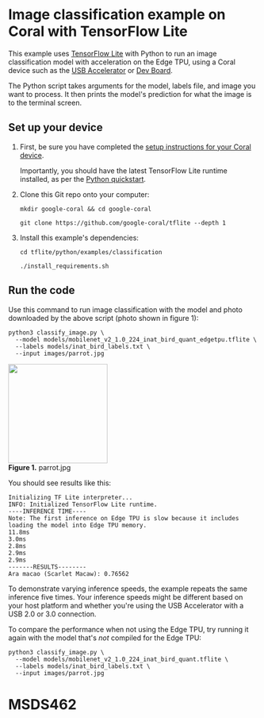 # Image classification example on Coral with TensorFlow Lite

This example uses [TensorFlow Lite](https://tensorflow.org/lite) with Python
to run an image classification model with acceleration on the Edge TPU, using a
Coral device such as the
[USB Accelerator](https://coral.withgoogle.com/products/accelerator) or
[Dev Board](https://coral.withgoogle.com/products/dev-board).

The Python script takes arguments for the model, labels file, and image
you want to process. It then prints the model's prediction for what the
image is to the terminal screen.

## Set up your device

1.  First, be sure you have completed the [setup instructions for your Coral
    device](https://coral.withgoogle.com/docs/accelerator/get-started/).

    Importantly, you should have the latest TensorFlow Lite runtime installed,
    as per the [Python quickstart](
    https://www.tensorflow.org/lite/guide/python).

2.  Clone this Git repo onto your computer:

    ```
    mkdir google-coral && cd google-coral

    git clone https://github.com/google-coral/tflite --depth 1
    ```

3.  Install this example's dependencies:

    ```
    cd tflite/python/examples/classification

    ./install_requirements.sh
    ```

## Run the code

Use this command to run image classification with the model and photo
downloaded by the above script (photo shown in figure 1):

```
python3 classify_image.py \
  --model models/mobilenet_v2_1.0_224_inat_bird_quant_edgetpu.tflite \
  --labels models/inat_bird_labels.txt \
  --input images/parrot.jpg
```

<img width="200"
     src="https://github.com/google-coral/edgetpu/raw/master/test_data/parrot.jpg" />
<br><b>Figure 1.</b> parrot.jpg

You should see results like this:

```.language-bash
Initializing TF Lite interpreter...
INFO: Initialized TensorFlow Lite runtime.
----INFERENCE TIME----
Note: The first inference on Edge TPU is slow because it includes loading the model into Edge TPU memory.
11.8ms
3.0ms
2.8ms
2.9ms
2.9ms
-------RESULTS--------
Ara macao (Scarlet Macaw): 0.76562
```

To demonstrate varying inference speeds, the example repeats the same inference
five times. Your inference speeds might be different based on your host platform
and whether you're using the USB Accelerator with a USB 2.0 or 3.0 connection.

To compare the performance when not using the Edge TPU, try
running it again with the model that's *not* compiled for the Edge TPU:

```
python3 classify_image.py \
  --model models/mobilenet_v2_1.0_224_inat_bird_quant.tflite \
  --labels models/inat_bird_labels.txt \
  --input images/parrot.jpg
```

# MSDS462
